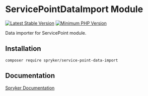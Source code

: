 # ServicePointDataImport Module
[![Latest Stable Version](https://poser.pugx.org/spryker/service-point-data-import/v/stable.svg)](https://packagist.org/packages/spryker/service-point-data-import)
[![Minimum PHP Version](https://img.shields.io/badge/php-%3E%3D%208.1-8892BF.svg)](https://php.net/)

Data importer for ServicePoint module.

## Installation

```
composer require spryker/service-point-data-import
```

## Documentation

[Spryker Documentation](https://docs.spryker.com)
